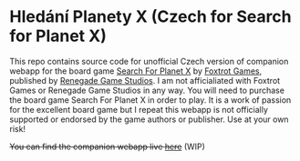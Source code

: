 # Hledání Planety X (Czech for Search for Planet X)

This repo contains source code for unofficial Czech version of companion webapp for the board game [Search For Planet X](https://boardgamegeek.com/boardgame/279537/search-planet-x) by [Foxtrot Games](https://foxtrotgames.com/planetx/), published by [Renegade Game Studios](https://renegadegamestudios.com/the-search-for-planet-x/). I am not afficialiated with Foxtrot Games or Renegade Game Studios in any way. You will need to purchase the board game Search For Planet X in order to play. It is a work of passion for the excellent board game but I repeat this webapp is not officially supported or endorsed by the game authors or publisher. Use at your own risk!

~~You can find the companion webapp live [here](https://hledani-planety-x.herokuapp.com/)~~ (WIP)



